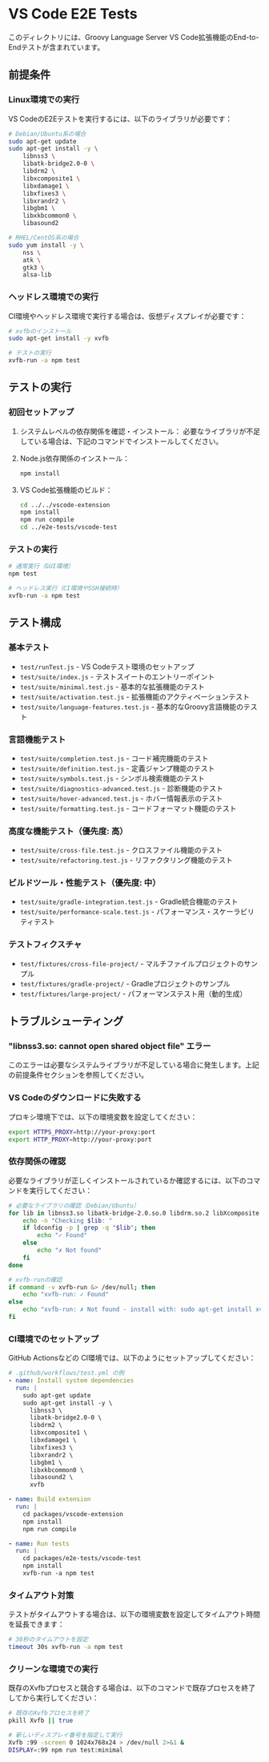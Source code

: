 # VS Code E2E Tests

このディレクトリには、Groovy Language Server VS Code拡張機能のEnd-to-Endテストが含まれています。

## 前提条件

### Linux環境での実行

VS CodeのE2Eテストを実行するには、以下のライブラリが必要です：

```bash
# Debian/Ubuntu系の場合
sudo apt-get update
sudo apt-get install -y \
    libnss3 \
    libatk-bridge2.0-0 \
    libdrm2 \
    libxcomposite1 \
    libxdamage1 \
    libxfixes3 \
    libxrandr2 \
    libgbm1 \
    libxkbcommon0 \
    libasound2

# RHEL/CentOS系の場合
sudo yum install -y \
    nss \
    atk \
    gtk3 \
    alsa-lib
```

### ヘッドレス環境での実行

CI環境やヘッドレス環境で実行する場合は、仮想ディスプレイが必要です：

```bash
# xvfbのインストール
sudo apt-get install -y xvfb

# テストの実行
xvfb-run -a npm test
```

## テストの実行

### 初回セットアップ

1. システムレベルの依存関係を確認・インストール：
   必要なライブラリが不足している場合は、下記のコマンドでインストールしてください。

2. Node.js依存関係のインストール：
   ```bash
   npm install
   ```

3. VS Code拡張機能のビルド：
   ```bash
   cd ../../vscode-extension
   npm install
   npm run compile
   cd ../e2e-tests/vscode-test
   ```

### テストの実行

```bash
# 通常実行（GUI環境）
npm test

# ヘッドレス実行（CI環境やSSH接続時）
xvfb-run -a npm test
```

## テスト構成

### 基本テスト
- `test/runTest.js` - VS Codeテスト環境のセットアップ
- `test/suite/index.js` - テストスイートのエントリーポイント
- `test/suite/minimal.test.js` - 基本的な拡張機能のテスト
- `test/suite/activation.test.js` - 拡張機能のアクティベーションテスト
- `test/suite/language-features.test.js` - 基本的なGroovy言語機能のテスト

### 言語機能テスト
- `test/suite/completion.test.js` - コード補完機能のテスト
- `test/suite/definition.test.js` - 定義ジャンプ機能のテスト
- `test/suite/symbols.test.js` - シンボル検索機能のテスト
- `test/suite/diagnostics-advanced.test.js` - 診断機能のテスト
- `test/suite/hover-advanced.test.js` - ホバー情報表示のテスト
- `test/suite/formatting.test.js` - コードフォーマット機能のテスト

### 高度な機能テスト（優先度: 高）
- `test/suite/cross-file.test.js` - クロスファイル機能のテスト
- `test/suite/refactoring.test.js` - リファクタリング機能のテスト

### ビルドツール・性能テスト（優先度: 中）
- `test/suite/gradle-integration.test.js` - Gradle統合機能のテスト
- `test/suite/performance-scale.test.js` - パフォーマンス・スケーラビリティテスト

### テストフィクスチャ
- `test/fixtures/cross-file-project/` - マルチファイルプロジェクトのサンプル
- `test/fixtures/gradle-project/` - Gradleプロジェクトのサンプル
- `test/fixtures/large-project/` - パフォーマンステスト用（動的生成）

## トラブルシューティング

### "libnss3.so: cannot open shared object file" エラー

このエラーは必要なシステムライブラリが不足している場合に発生します。上記の前提条件セクションを参照してください。

### VS Codeのダウンロードに失敗する

プロキシ環境下では、以下の環境変数を設定してください：

```bash
export HTTPS_PROXY=http://your-proxy:port
export HTTP_PROXY=http://your-proxy:port
```

### 依存関係の確認

必要なライブラリが正しくインストールされているか確認するには、以下のコマンドを実行してください：

```bash
# 必要なライブラリの確認（Debian/Ubuntu）
for lib in libnss3.so libatk-bridge-2.0.so.0 libdrm.so.2 libXcomposite.so.1 libXdamage.so.1 libXfixes.so.3 libXrandr.so.2 libgbm.so.1 libxkbcommon.so.0 libasound.so.2; do
    echo -n "Checking $lib: "
    if ldconfig -p | grep -q "$lib"; then
        echo "✓ Found"
    else
        echo "✗ Not found"
    fi
done

# xvfb-runの確認
if command -v xvfb-run &> /dev/null; then
    echo "xvfb-run: ✓ Found"
else
    echo "xvfb-run: ✗ Not found - install with: sudo apt-get install xvfb"
fi
```

### CI環境でのセットアップ

GitHub Actionsなどの CI環境では、以下のようにセットアップしてください：

```yaml
# .github/workflows/test.yml の例
- name: Install system dependencies
  run: |
    sudo apt-get update
    sudo apt-get install -y \
      libnss3 \
      libatk-bridge2.0-0 \
      libdrm2 \
      libxcomposite1 \
      libxdamage1 \
      libxfixes3 \
      libxrandr2 \
      libgbm1 \
      libxkbcommon0 \
      libasound2 \
      xvfb

- name: Build extension
  run: |
    cd packages/vscode-extension
    npm install
    npm run compile

- name: Run tests
  run: |
    cd packages/e2e-tests/vscode-test
    npm install
    xvfb-run -a npm test
```

### タイムアウト対策

テストがタイムアウトする場合は、以下の環境変数を設定してタイムアウト時間を延長できます：

```bash
# 30秒のタイムアウトを設定
timeout 30s xvfb-run -a npm test
```

### クリーンな環境での実行

既存のXvfbプロセスと競合する場合は、以下のコマンドで既存プロセスを終了してから実行してください：

```bash
# 既存のXvfbプロセスを終了
pkill Xvfb || true

# 新しいディスプレイ番号を指定して実行
Xvfb :99 -screen 0 1024x768x24 > /dev/null 2>&1 &
DISPLAY=:99 npm run test:minimal
```
